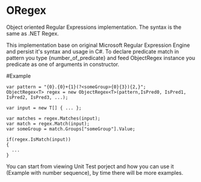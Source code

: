 # ORegex
Object oriented Regular Expressions implementation. The syntax is the same as .NET Regex.

This implementation base on original Microsoft Regular Expression Engine and persist it's syntax and usage in C#.
To declare predicate match in pattern you type {number_of_predicate} and feed ObjectRegex<T> instance you predicate as one of arguments in constructor.

#Example

    
    var pattern = "{0}.{0}+{1}(?<someGroup>{0}{3}){2,}";
    ObjectRegex<T> regex = new ObjectRegex<T>(pattern,IsPred0, IsPred1, IsPred2, IsPred3, ...);
    
    var input = new T[] { ... };
    
    var matches = regex.Matches(input);
    var match = regex.Match(input);
    var someGroup = match.Groups["someGroup"].Value;
    
    if(regex.IsMatch(input))
    {
      ...
    }
    
You can start from viewing Unit Test porject and how you can use it (Example with number sequence), by time there will be more examples.
